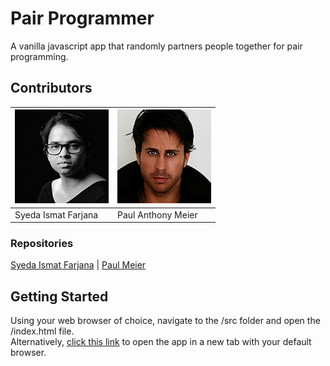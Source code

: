 # Pair Programmer
A vanilla javascript app that randomly partners people together for pair programming.


## Contributors
|[![Syeda Ismat Farjana](/assets/syeda-ismat-farjana-150px.jpg)](https://github.com/ismatfarjana/) | [![Paul Meier](/assets/paul-meier-150px.jpg)](https://paulmeier.com.au/) |
|-----------|-----------|
| Syeda Ismat Farjana | Paul Anthony Meier |


### Repositories
[Syeda Ismat Farjana](https://github.com/ismatfarjana/pair-programmer/) | [Paul Meier](https://github.com/paulanthonymeier/pair-programmer/)


## Getting Started
Using your web browser of choice, navigate to the /src folder and open the /index.html file.<br>
Alternatively, <a target="_blank" href="https://pairprogrammer.paulmeier.com.au/">click this link</a> to open the app in a new tab with your default browser.


